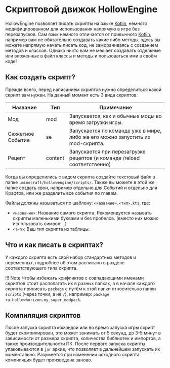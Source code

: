 # Скриптовой движок HollowEngine

HollowEngine позволяет писать скрипты на языке [Kotlin](https://kotlinlang.org/), немного модифицированном для использования напрямую в игре без перезапусков. Сам язык немного отличается от привычного [Kotlin](https://kotlinlang.org/), например вам не обязательно создавать какие либо методы, здесь вы можете напрямую начать писать код, не заморачиваясь с созданием методов и классов. Однако никто вам не мешает создавать отдельные или вложенные в файл классы и методы и пользоваться ими в своём коде!

## Как создать скрипт?

Прежде всего, перед написанием скриптов нужно определиться какой скрипт вам нужен. На данный момент есть 3 вида скриптов:


| Название | Тип | Примечание |
| --- |--- | --- |
| Мод | mod | Запускается, как и обычные моды во время загрузки игры. |
| Сюжетное Событие | se | Запускается по команде уже в мире, либо же его можно запустить из mod-скрипта. |
| Рецепт | content | Запускается при перезагрузке рецептов (и команде /reload соответственно) |

Когда вы определились с видом скрипта создайте текстовый файл в папке `.minecraft/hollowengine/scripts/`. Также вы можете в этой же папке создать свои, например отдельно для Событий и отдельно для Крафтов, или же разделить все события по главам.

Файлы должны называться по шаблону: `<название>.<тип>.kts`, где: 
- `<название>`: Название самого скрипта. Рекомендуется называть скрипты маленькими буквами и без пробелов. (вместо них можно использовать символ: `_`)
- `<тип>`: Ваш тип скрипта из таблицы.

## Что и как писать в скриптах?

У каждого скрипта есть свой набор стандартных методов и переменных, подробнее об этом расписано в разделе соответствующего типа скрипта.

!!! Note
    Чтобы избежать конфликтов с совпадающими именами скриптов стоит располагать их в разных папках, а в начале каждого скрипта приписать `package` с путём к этой папки относительно папки `scripts` (через точки, а не `/`), например: `package ru.hollowhorizon.my_super_modpack`.

## Компиляция скриптов

После запуска скрипта командой или во время запуска игры скрипт будет скомпилирован, это может занимать от 5 секунд, до 3-5 минут в зависимости от размера скрипта, количества библиотек и импортов, а также производительности ПК. После первого запуска скрипты упаковываются в `jar` архив, что позволяет в дальнейшем запускать их моментально. Разумеется при изменении исходного скрипта компиляция будет произведена заново.